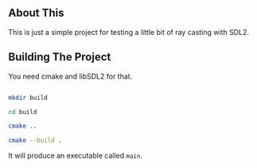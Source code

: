 
## About This

This is just a simple project for testing a little bit of ray casting with SDL2.

## Building The Project

You need cmake and libSDL2 for that.

``` sh

mkdir build

cd build

cmake ..

cmake --build .
```

It will produce an executable called `main`.
